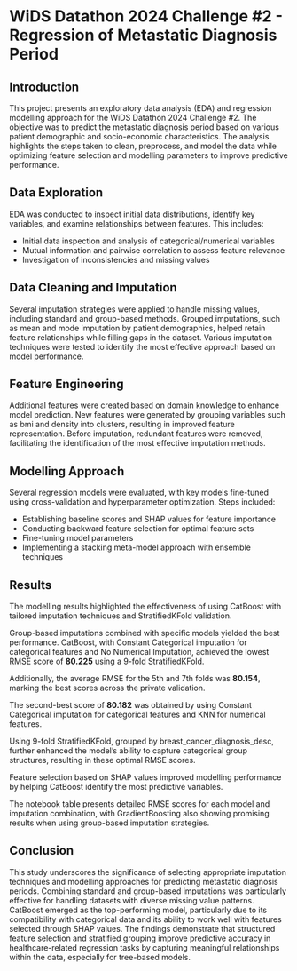 # WiDS Datathon 2024 Challenge #2 - Regression of Metastatic Diagnosis Period
## Introduction
This project presents an exploratory data analysis (EDA) and regression modelling approach for the WiDS Datathon 2024 Challenge #2. The objective was to predict the metastatic diagnosis period based on various patient demographic and socio-economic characteristics. The analysis highlights the steps taken to clean, preprocess, and model the data while optimizing feature selection and modelling parameters to improve predictive performance.

## Data Exploration
EDA was conducted to inspect initial data distributions, identify key variables, and examine relationships between features. This includes:

- Initial data inspection and analysis of categorical/numerical variables
- Mutual information and pairwise correlation to assess feature relevance
- Investigation of inconsistencies and missing values
  
## Data Cleaning and Imputation
Several imputation strategies were applied to handle missing values, including standard and group-based methods. Grouped imputations, such as mean and mode imputation by patient demographics, helped retain feature relationships while filling gaps in the dataset. Various imputation techniques were tested to identify the most effective approach based on model performance.

## Feature Engineering
Additional features were created based on domain knowledge to enhance model prediction. New features were generated by grouping variables such as bmi and density into clusters, resulting in improved feature representation. Before imputation, redundant features were removed, facilitating the identification of the most effective imputation methods.

## Modelling Approach
Several regression models were evaluated, with key models fine-tuned using cross-validation and hyperparameter optimization. Steps included:

- Establishing baseline scores and SHAP values for feature importance
- Conducting backward feature selection for optimal feature sets
- Fine-tuning model parameters
- Implementing a stacking meta-model approach with ensemble techniques
  
## Results

The modelling results highlighted the effectiveness of using CatBoost with tailored imputation techniques and StratifiedKFold validation.

Group-based imputations combined with specific models yielded the best performance. CatBoost, with Constant Categorical imputation for categorical features and No Numerical Imputation, achieved the lowest RMSE score of **80.225** using a 9-fold StratifiedKFold.

Additionally, the average RMSE for the 5th and 7th folds was **80.154**, marking the best scores across the private validation.

The second-best score of **80.182** was obtained by using Constant Categorical imputation for categorical features and KNN for numerical features.

Using 9-fold StratifiedKFold, grouped by breast_cancer_diagnosis_desc, further enhanced the model’s ability to capture categorical group structures, resulting in these optimal RMSE scores.

Feature selection based on SHAP values improved modelling performance by helping CatBoost identify the most predictive variables.

The notebook table presents detailed RMSE scores for each model and imputation combination, with GradientBoosting also showing promising results when using group-based imputation strategies.

## Conclusion
This study underscores the significance of selecting appropriate imputation techniques and modelling approaches for predicting metastatic diagnosis periods. Combining standard and group-based imputations was particularly effective for handling datasets with diverse missing value patterns. CatBoost emerged as the top-performing model, particularly due to its compatibility with categorical data and its ability to work well with features selected through SHAP values. The findings demonstrate that structured feature selection and stratified grouping improve predictive accuracy in healthcare-related regression tasks by capturing meaningful relationships within the data, especially for tree-based models.
